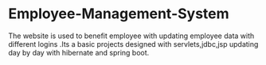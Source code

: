 # Employee-Management-System
The website is used to benefit employee with updating employee data with different logins .Its a basic projects designed with servlets,jdbc,jsp updating day by day with hibernate and spring boot. 
